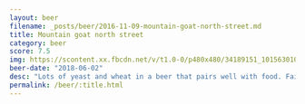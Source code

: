 ```yaml
---
layout: beer
filename: _posts/beer/2016-11-09-mountain-goat-north-street.md
title: Mountain goat north street
category: beer
score: 7.5
img: https://scontent.xx.fbcdn.net/v/t1.0-0/p480x480/34189151_10156301081193745_1122822438220988416_n.jpg?_nc_cat=0&oh=f2487a4ece4181275e6490ae015d98f8&oe=5BBED413
beer-date: "2018-06-02"
desc: "Lots of yeast and wheat in a beer that pairs well with food. Fairly refreshing and not heavy at all"
permalink: /beer/:title.html
---
```

